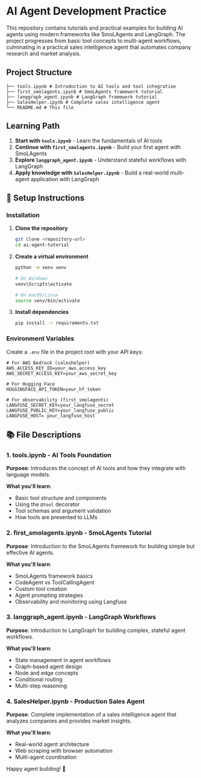 # AI Agent Development Practice

This repository contains tutorials and practical examples for building AI agents using modern frameworks like SmoLAgents and LangGraph. The project progresses from basic tool concepts to multi-agent workflows, culminating in a practical sales intelligence agent that automates company research and market analysis.

## Project Structure

```
├── tools.ipynb # Introduction to AI tools and tool integration
├── first_smolagents.ipynb # SmoLAgents framework tutorial
├── langgraph_agent.ipynb # LangGraph framework tutorial
├── SalesHelper.ipynb # Complete sales intelligence agent
└── README.md # This file
```

## Learning Path

1. **Start with `tools.ipynb`** - Learn the fundamentals of AI tools
2. **Continue with `first_smolagents.ipynb`** - Build your first agent with SmoLAgents
3. **Explore `langgraph_agent.ipynb`** - Understand stateful workflows with LangGraph
4. **Apply knowledge with `SalesHelper.ipynb`** - Build a real-world multi-agent application with LangGraph

## 🔧 Setup Instructions

### Installation

1. **Clone the repository**

   ```bash
   git clone <repository-url>
   cd ai-agent-tutorial
   ```

2. **Create a virtual environment**

   ```bash
   python -m venv venv

   # On Windows
   venv\Scripts\activate

   # On macOS/Linux
   source venv/bin/activate
   ```

3. **Install dependencies**
   ```bash
   pip install -r requirements.txt
   ```

### Environment Variables

Create a `.env` file in the project root with your API keys:

```env
# For AWS Bedrock (saleshelper)
AWS_ACCESS_KEY_ID=your_aws_access_key
AWS_SECRET_ACCESS_KEY=your_aws_secret_key

# For Hugging Face
HUGGINGFACE_API_TOKEN=your_hf_token

# For observability (first_smolagents)
LANGFUSE_SECRET_KEY=your_langfuse_secret
LANGFUSE_PUBLIC_KEY=your_langfuse_public
LANGFUSE_HOST= your_langfuse_host
```

## 📚 File Descriptions

### 1. tools.ipynb - AI Tools Foundation

**Purpose**: Introduces the concept of AI tools and how they integrate with language models.

**What you'll learn**:

- Basic tool structure and components
- Using the `@tool` decorator
- Tool schemas and argument validation
- How tools are presented to LLMs

### 2. first_smolagents.ipynb - SmoLAgents Tutorial

**Purpose**: Introduction to the SmoLAgents framework for building simple but effective AI agents.

**What you'll learn**:

- SmoLAgents framework basics
- CodeAgent vs ToolCallingAgent
- Custom tool creation
- Agent prompting strategies
- Observability and monitoring using Langfuse

### 3. langgraph_agent.ipynb - LangGraph Workflows

**Purpose**: Introduction to LangGraph for building complex, stateful agent workflows.

**What you'll learn**:

- State management in agent workflows
- Graph-based agent design
- Node and edge concepts
- Conditional routing
- Multi-step reasoning

### 4. SalesHelper.ipynb - Production Sales Agent

**Purpose**: Complete implementation of a sales intelligence agent that analyzes companies and provides market insights.

**What you'll learn**:

- Real-world agent architecture
- Web scraping with browser automation
- Multi-agent coordination

Happy agent building! 🤖
